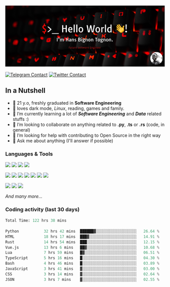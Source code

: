 ![Cover](assets/gh-readme-cover.png)

[![Telegram Contact](https://img.shields.io/badge/Telegram-%230088CC.svg?style=for-the-badge&logo=telegram&logoColor=white)](https://t.me/hanstobi) [![Twitter Contact](https://img.shields.io/badge/Twitter-%2308A0E9.svg?style=for-the-badge&logo=twitter&logoColor=white)](https://twitter.com/_tobihans)

## In a Nutshell
- 👤 21 y.o, freshly graduated in **Software Engineering**
- 🖤 loves dark mode, *Linux*, reading, games and family.
- 🌱 I’m currently learning a lot of ***Software Engineering*** and ***Data*** related stuffs :)
- 👯 I’m looking to collaborate on anything related to **.py**, **.ts** or **.rs** (code, in general)
- 🤔 I’m looking for help with contributing to Open Source in the right way
- 💬 Ask me about anything (I'll answer if possible)

### Languages & Tools
![](https://img.shields.io/badge/Linux-%23eab30f.svg?style=for-the-badge&logo=linux&logoColor=black) ![](https://img.shields.io/badge/Git-%23e54a2f.svg?style=for-the-badge&logo=git&logoColor=white) ![](https://img.shields.io/badge/Github-%231a1d21.svg?style=for-the-badge&logo=github&logoColor=white) ![](https://img.shields.io/badge/Docker-%230394f0.svg?style=for-the-badge&logo=docker&logoColor=white)

![](https://img.shields.io/badge/C-%231a1d21.svg?style=for-the-badge&logo=C&logoColor=white) ![](https://img.shields.io/badge/TypeScript-%230074c2.svg?style=for-the-badge&logo=typescript&logoColor=white) ![](https://img.shields.io/badge/Python-%23f0c540.svg?style=for-the-badge&logo=python) ![](https://img.shields.io/badge/Rust-%23ea4800.svg?style=for-the-badge&logo=rust) ![](https://img.shields.io/badge/Php-%237175aa.svg?style=for-the-badge&logo=php&logoColor=white) ![](https://img.shields.io/badge/HTML-%23d84924.svg?style=for-the-badge&logo=html5&logoColor=white) ![](https://img.shields.io/badge/Scss-%23c45f92.svg?style=for-the-badge&logo=sass&logoColor=white)

![](https://img.shields.io/badge/Vue-%23314559.svg?style=for-the-badge&logo=vue.js) ![](https://img.shields.io/badge/Laravel-%23e54a2f.svg?style=for-the-badge&logo=laravel&logoColor=white) ![](https://img.shields.io/badge/Adonis-%235a45ff.svg?style=for-the-badge&logo=adonisjs)

*And many more...*

### Coding activity (last 30 days)
<!--START_SECTION:waka-->

```python
Total Time: 122 hrs 38 mins

Python           32 hrs 42 mins  ██████▓░░░░░░░░░░░░░░░░░░   26.64 %
HTML             18 hrs 17 mins  ███▓░░░░░░░░░░░░░░░░░░░░░   14.91 %
Rust             14 hrs 54 mins  ███░░░░░░░░░░░░░░░░░░░░░░   12.15 %
Vue.js           13 hrs 6 mins   ██▓░░░░░░░░░░░░░░░░░░░░░░   10.68 %
Lua              7 hrs 59 mins   █▓░░░░░░░░░░░░░░░░░░░░░░░   06.51 %
TypeScript       5 hrs 16 mins   █░░░░░░░░░░░░░░░░░░░░░░░░   04.30 %
Bash             4 hrs 46 mins   █░░░░░░░░░░░░░░░░░░░░░░░░   03.89 %
JavaScript       3 hrs 41 mins   ▓░░░░░░░░░░░░░░░░░░░░░░░░   03.00 %
CSS              3 hrs 14 mins   ▓░░░░░░░░░░░░░░░░░░░░░░░░   02.64 %
JSON             3 hrs 7 mins    ▓░░░░░░░░░░░░░░░░░░░░░░░░   02.55 %
```

<!--END_SECTION:waka-->
